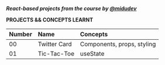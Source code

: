 **_React-based projects from the course by [@midudev](https://cursoreact.dev/)_**

**PROJECTS && CONCEPTS LEARNT**

| Number  | Name | Concepts|
| :--- | :--- | :--- |
| 00  | Twitter Card | Components, props, styling |
| 01  | Tic-Tac-Toe | useState |

